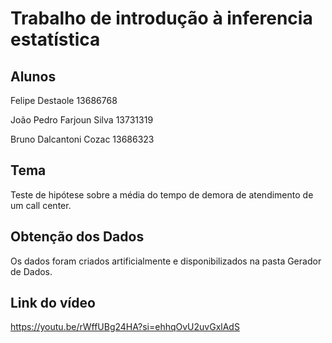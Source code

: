 # Trabalho de introdução à inferencia estatística

## Alunos

Felipe Destaole 13686768 


João Pedro Farjoun Silva 13731319


Bruno Dalcantoni Cozac 13686323


## Tema


Teste de hipótese sobre a média do tempo de demora de atendimento de um call center.


## Obtenção dos Dados


Os dados foram criados artificialmente e disponibilizados na pasta Gerador de Dados.

## Link do vídeo


https://youtu.be/rWffUBg24HA?si=ehhqOvU2uvGxlAdS
